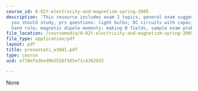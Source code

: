 ```yaml
---
course_id: 8-02t-electricity-and-magnetism-spring-2005
description: 'This resource includes exam 2 topics, general exam suggestions, what
  you should study, prs questions: light bulbs; DC circuits with capacitors; right
  hand rule; magnetic dipole moments; making B fields, sample exam problems and solutions.'
file_location: /coursemedia/8-02t-electricity-and-magnetism-spring-2005/e778efa3bed962526f165e71c4362032_presentati_w10d1.pdf
file_type: application/pdf
layout: pdf
title: presentati_w10d1.pdf
type: course
uid: e778efa3bed962526f165e71c4362032

---
```

None